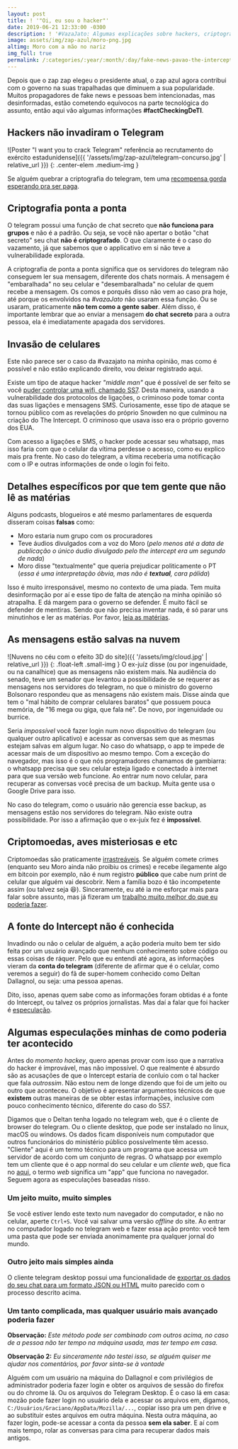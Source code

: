 ```yaml
---
layout: post
title: ! '"Oi, eu sou o hacker"'
date: 2019-06-21 12:33:00 -0300
description: ! '#VazaJato: Algumas explicações sobre hackers, criptografia e tecnologia que os jornais erram a rodo. E o seu Moro também.'
image: assets/img/zap-azul/moro-png.jpg
altimg: Moro com a mão no nariz
img_full: true
permalink: /:categories/:year/:month/:day/fake-news-pavao-the-intercept-glenn-greenwald-vazajato-fact-cheking-ti
---
```


Depois que o zap zap elegeu o presidente atual, o zap azul agora contribui com o governo na suas trapalhadas que diminuem a sua popularidade. Muitos propagadores de fake news e pessoas bem intencionadas, mas desinformadas, estão cometendo equívocos na parte tecnológica do assunto, então aqui vão algumas informações **#factCheckingDeTI**.

## Hackers não invadiram o Telegram

![Poster "I want you to crack Telegram" referência ao recrutamento do exército estadunidense]({{ '/assets/img/zap-azul/telegram-concurso.jpg' | relative_url }})
{: .center-elem .medium-img }

Se alguém quebrar a criptografia do telegram, tem uma [recompensa gorda esperando pra ser paga](https://telegram.org/blog/cryptocontest).

## Criptografia ponta a ponta

O telegram possui uma função de chat secreto que **não funciona para grupos** e não é a padrão. Ou seja, se você não apertar o botão "chat secreto" seu chat **não é criptografado**. O que claramente é o caso do vazamento, já que sabemos que o applicativo em si não teve a vulnerabilidade explorada.

A criptografia de ponta a ponta significa que os servidores do telegram não conseguem ler sua mensagem, diferente dos chats normais. A mensagem é "embaralhada" no seu celular e "desembaralhada" no celular de quem recebe a mensagem. Os comos e porquês disso não vem ao caso pra hoje, até porque os envolvidos na *#vazaJato* não usaram essa função. Ou se usaram, praticamente **não tem como a gente saber**. Além disso, é importante lembrar que ao enviar a mensagem **do chat secreto** para a outra pessoa, ela é imediatamente apagada dos servidores.

## Invasão de celulares

Este não parece ser o caso da #vazajato na minha opinião, mas como é possível e não estão explicando direito, vou deixar registrado aqui.

Existe um tipo de ataque hacker *"middle man"* que é possível de ser feito se você [puder controlar uma wifi, chamado SS7](https://delhitrainingcourses.com/blog/ss7-attacks-hack-phone-whatsapp-read-messages-2018/). Desta maneira, usando a vulnerabilidade dos protocolos de ligações, o criminoso pode tomar conta das suas ligações e mensagens SMS. Curiosamente, esse tipo de ataque se tornou público com as revelações do próprio Snowden no que culminou na criação do The Intercept. O criminoso que usava isso era o próprio governo dos EUA.

Com acesso a ligações e SMS, o hacker pode acessar seu whatsapp, mas isso faria com que o celular da vítima perdesse o acesso, como eu explico mais pra frente. No caso do telegram, a vítima receberia uma notificação com o IP e outras informações de onde o login foi feito.

## Detalhes específicos por que tem gente que não lê as matérias

Alguns podcasts, blogueiros e até mesmo parlamentares de esquerda disseram coisas **falsas** como:

- Moro estaria num grupo com os procuradores
- Teve áudios divulgados com a voz do Moro (*pelo menos até a data de publicação o único áudio divulgado pelo the intercept era um segundo de nada*)
- Moro disse "textualmente" que queria prejudicar politicamente o PT (*essa é uma interpretação óbvia, mas não é **textual**, cara pálida*)

Isso é muito irresponsável, mesmo no contexto de uma piada. Tem muita desinformação por aí e esse tipo de falta de atenção na minha opinião só atrapalha. E dá margem para o governo se defender. É muito fácil se defender de mentiras. Sendo que não precisa inventar nada, é só parar uns minutinhos e ler as matérias. Por favor, [leia as matérias](https://theintercept.com/series/mensagens-lava-jato/).

## As mensagens estão salvas na nuvem

![Nuvens no céu com o efeito 3D do site]({{ '/assets/img/cloud.jpg' | relative_url }})
{: .float-left .small-img }
O ex-juíz disse (ou por ingenuidade, ou na canalhice) que as mensagens não existem mais. Na audiência do senado, teve um senador que levantou a possibilidade de se requerer as mensagens nos servidores do telegram, no que o ministro do governo Bolsonaro respondeu que as mensagens não existem mais. Disse ainda que tem o "mal hábito de comprar celulares baratos" que possuem pouca memória, de "16 mega ou giga, que fala né". De novo, por ingenuidade ou burrice.

Seria *impossível* você fazer login num novo dispositivo do telegram (ou qualquer outro aplicativo) e acessar as conversas sem que as mesmas estejam salvas em algum lugar. No caso do whatsapp, o app te impede de acessar mais de um dispositivo ao mesmo tempo. Com a exceção do navegador, mas isso é o que nós programadores chamamos de gambiarra: o whatsapp precisa que seu celular esteja ligado e conectado à internet para que sua versão web funcione. Ao entrar num novo celular, para recuperar as conversas você precisa de um backup. Muita gente usa o Google Drive para isso.

No caso do telegram, como o usuário não gerencia esse backup, as mensagens estão nos servidores do telegram. Não existe outra possibilidade. Por isso a afirmação que o ex-juíx fez é **impossível**.

## Criptomoedas, aves misteriosas e etc

Criptomoedas são praticamente [irrastreáveis](https://brasil.elpais.com/brasil/2017/05/12/economia/1494621106_047933.html). Se alguém comete crimes (enquanto seu Moro ainda não proibiu os crimes) e recebe ilegamente algo em bitcoin por exemplo, não é num registro **público** que cabe num print de celular que alguém vai descobrir. Nem a família bozo é tão incompetente assim (ou talvez seja 😆).
Sinceramente, eu até ia me esforçar mais para falar sobre assunto, mas já fizeram um [trabalho muito melhor do que eu poderia fazer](https://www.tudocelular.com/curiosidade/noticias/n143010/fake-news-pavao-bitcoins-russia-the-intercept-glenn-greenwald-vaza-jato.html).

## A fonte do Intercept não é conhecida

Invadindo ou não o celular de alguém, a ação poderia muito bem ter sido feita por um usuário avançado que nenhum conhecimento sobre código ou essas coisas de ráquer. Pelo que eu entendi até agora, as informações vieram da **conta do telegram** (diferente de afirmar que é o celular, como veremos a seguir) do fã de super-homem conhecido como Deltan Dallagnol, ou seja: uma pessoa apenas.

Dito, isso, apenas quem sabe como as informações foram obtidas é a fonte do Intercept, ou talvez os próprios jornalistas. Mas daí a falar que foi hacker é [especulação](https://theintercept.com/2019/06/17/hackers-criminosos-vazajato-sergio-moro/).

## Algumas especulações minhas de como poderia ter acontecido

Antes do *momento hackey*, quero apenas provar com isso que a narrativa do hacker é improvável, mas não impossível. O que realmente é absurdo são as acusações de que o Intercept estaria de conluio com o tal hacker que fala *outrossim*. Não estou nem de longe dizendo que foi de um jeito ou outro que aconteceu. O objetivo é apresentar argumentos técnicos de que **existem** outras maneiras de se obter estas informações, inclusive com pouco conhecimento técnico, diferente do caso do SS7.

Digamos que o Deltan tenha logado no telegram web, que é o cliente de browser do telegram. Ou o cliente desktop, que pode ser instalado no linux, macOS ou windows. Os dados ficam disponíveis num computador que outros funcionários do ministério público possivelmente têm acesso. "Cliente" aqui é um termo técnico para um programa que acessa um servidor de acordo com um conjunto de regras. O whatsapp por exemplo tem um cliente que é o app normal do seu celular e um *cliente web*, que fica no [aqui](https://web.whatsapp.com), o termo *web* significa um "app" que funciona no navegador. Seguem agora as especulações baseadas nisso.

### Um jeito muito, muito simples

Se você estiver lendo este texto num navegador do computador, e não no celular, aperte `Ctrl+S`. Você vai salvar uma versão *offline* do site. Ao entrar no computador logado no telegram web e fazer essa ação pronto: você tem uma pasta que pode ser enviada anonimamente pra qualquer jornal do mundo.

### Outro jeito mais simples ainda

O cliente telegram desktop possui uma funcionalidade de [exportar os dados do seu chat para um formato JSON ou HTML](https://telegram.org/blog/export-and-more) muito parecido com o processo descrito acima.

### Um tanto complicada, mas qualquer usuário mais avançado poderia fazer

**Observação:** *Este método pode ser combinado com outros acima, no caso de a pessoa não ter tempo na máquina usada, mas ter tempo em casa.*

**Observação 2:** *Eu sinceramente não testei isso, se alguém quiser me ajudar nos comentários, por favor sinta-se à vontade*

Alguém com um usuário na máquina do Dallagnol e com privilégios de administrador poderia fazer login e obter os arquivos de sessão do firefox ou do chrome lá. Ou os arquivos do Telegram Desktop. É o caso lá em casa: mozão pode fazer login no usuário dela e acessar os arquivos em, digamos, `C:/Usuários/Graciano/AppData/Mozilla/...`, copiar isso pra um pen drive e ao substituir estes arquivos em outra máquina. Nesta outra máquina, ao fazer login, pode-se acessar a conta da pessoa **sem ela saber**. E aí com mais tempo, rolar as conversas para cima para recuperar dados mais antigos.
